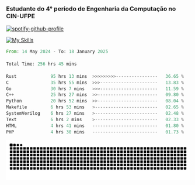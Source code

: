
### Estudante do 4° período de Engenharia da Computação no CIN-UFPE

[![spotify-github-profile](https://spotify-github-profile.kittinanx.com/api/view?uid=21nggge2ld354asa4l3xoze2q&cover_image=true&theme=novatorem&show_offline=false&background_color=000000&interchange=true&bar_color=53b14f&bar_color_cover=true)](https://github.com/kittinan/spotify-github-profile)


[![My Skills](https://skillicons.dev/icons?i=c,cpp,rust,py,java,neovim&theme=dark)](https://skillicons.dev)

<!--START_SECTION:waka-->

```rust
From: 14 May 2024 - To: 18 January 2025

Total Time: 256 hrs 45 mins

Rust             95 hrs 13 mins  >>>>>>>>>----------------   36.65 %
C                35 hrs 55 mins  >>>----------------------   13.83 %
Go               30 hrs 7 mins   >>>----------------------   11.59 %
C++              25 hrs 27 mins  >>-----------------------   09.80 %
Python           20 hrs 52 mins  >>-----------------------   08.04 %
Makefile         6 hrs 53 mins   >------------------------   02.65 %
SystemVerilog    6 hrs 27 mins   >------------------------   02.48 %
Text             6 hrs 2 mins    >------------------------   02.33 %
HTML             4 hrs 41 mins   -------------------------   01.80 %
PHP              4 hrs 30 mins   -------------------------   01.73 %
```

<!--END_SECTION:waka-->

<picture>
  <source media="(prefers-color-scheme: dark)" srcset="https://github.com/Zed201/Zed201/blob/output/github-contribution-grid-snake-dark.svg" />
  <img alt="github-snake" src="https://github.com/Zed201/Zed201/blob/output/github-contribution-grid-snake-dark.svg" />
</picture>
